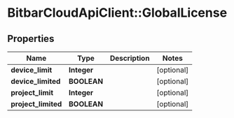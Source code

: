 # BitbarCloudApiClient::GlobalLicense

## Properties
Name | Type | Description | Notes
------------ | ------------- | ------------- | -------------
**device_limit** | **Integer** |  | [optional] 
**device_limited** | **BOOLEAN** |  | [optional] 
**project_limit** | **Integer** |  | [optional] 
**project_limited** | **BOOLEAN** |  | [optional] 


